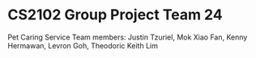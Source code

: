 # CS2102 Group Project Team 24

Pet Caring Service
Team members: Justin Tzuriel, Mok Xiao Fan, Kenny Hermawan, Levron Goh, Theodoric Keith Lim
